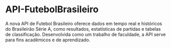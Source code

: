 # API-FutebolBrasileiro
A nova API de Futebol Brasileiro oferece dados em tempo real e históricos do Brasileirão Série A, como resultados, estatísticas de partidas e tabelas de classificação. Desenvolvida como um trabalho de faculdade, a API serve para fins acadêmicos e de aprendizado.
